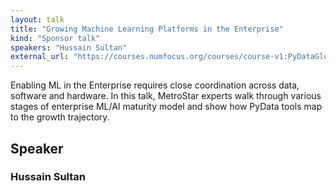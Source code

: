 ```yaml
---
layout: talk
title: "Growing Machine Learning Platforms in the Enterprise"
kind: "Sponsor talk"
speakers: "Hussain Sultan"
external_url: "https://courses.numfocus.org/courses/course-v1:PyDataGlobal+PDG20-talks+2020/jump_to/block-v1:PyDataGlobal+PDG20-talks+2020+type@vertical+block@00d8a24535254c6fb40e40d96a70373d"
---
```


Enabling ML in the Enterprise requires close coordination across data, software and hardware. In this talk, MetroStar experts walk through various stages of enterprise ML/AI maturity model and show how PyData tools map to the growth trajectory.

## Speaker

### Hussain Sultan


